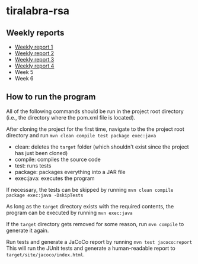 # tiralabra-rsa

## Weekly reports
- [Weekly report 1](./documentation/weeklyreport1.md "Weekly report 1")
- [Weekly report 2](./documentation/weeklyreport2.md "Weekly report 2")
- [Weekly report 3](./documentation/weeklyreport3.md "Weekly report 3")
- [Weekly report 4](./documentation/weeklyreport4.md "Weekly report 4")
- Week 5
- Week 6

## How to run the program
All of the following commands should be run in the project root directory (i.e., the directory where the pom.xml file is located).

After cloning the project for the first time, navigate to the the project root directory and run
```mvn clean compile test package exec:java```
- clean: deletes the `target` folder (which shouldn't exist since the project has just been cloned)
- compile: compiles the source code
- test: runs tests
- package: packages everything into a JAR file
- exec:java: executes the program

If necessary, the tests can be skipped by running
```mvn clean compile package exec:java -DskipTests```

As long as the `target` directory exists with the required contents, the program can be executed by running
```mvn exec:java```

If the `target` directory gets removed for some reason, run
```mvn compile```
to generate it again.

Run tests and generate a JaCoCo report by running
```mvn test jacoco:report```
This will run the JUnit tests and generate a human-readable report to `target/site/jacoco/index.html`.
